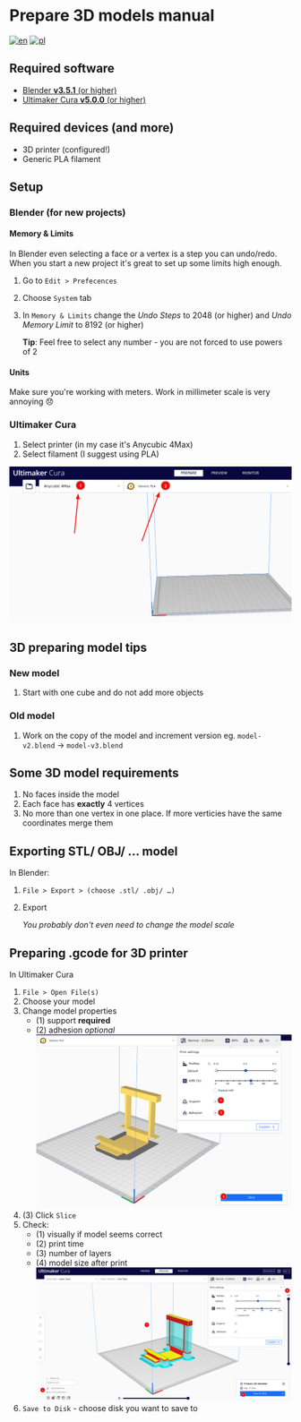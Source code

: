 # Prepare 3D models manual

[![en](https://img.shields.io/badge/lang-en-red.svg)](https://github.com/mrrys00/eng-thesis-autonomous-mobile-robot/blob/master/3d-model/README.md)
[![pl](https://img.shields.io/badge/lang-pl-green.svg)](https://github.com/mrrys00/eng-thesis-autonomous-mobile-robot/blob/master/3d-model/README.pl.md)

## Required software

* [Blender **v3.5.1** (or higher)](https://www.blender.org/download/)
* [Ultimaker Cura **v5.0.0** (or higher)](https://ultimaker.com/software/ultimaker-cura/)

## Required devices (and more)

* 3D printer (configured!)
* Generic PLA filament

## Setup

### Blender (for new projects)

#### Memory & Limits

In Blender even selecting a face or a vertex is a step you can undo/redo. When you start a new project it's great to set up some limits high enough.

1. Go to `Edit > Prefecences`
2. Choose `System` tab
3. In `Memory & Limits` change the *Undo Steps* to 2048 (or higher) and *Undo Memory Limit* to 8192 (or higher)

    **Tip**: Feel free to select any number - you are not forced to use powers of 2

#### Units

Make sure you're working with meters. Work in millimeter scale is very annoying :disappointed:

### Ultimaker Cura

1. Select printer (in my case it's Anycubic 4Max)
2. Select filament (I suggest using PLA)

![Ultimaker setup screen](./resources/cura-setup.png)

## 3D preparing model tips

### New model

1. Start with one cube and do not add more objects

### Old model

1. Work on the copy of the model and increment version eg. `model-v2.blend` -> `model-v3.blend`

## Some 3D model requirements

1. No faces inside the model
2. Each face has **exactly** 4 vertices
3. No more than one vertex in one place. If more verticies have the same coordinates merge them

## Exporting STL/ OBJ/ … model

In Blender:

1. `File > Export > (choose .stl/ .obj/ …)`
2. Export

    *You probably don't even need to change the model scale*

## Preparing .gcode for 3D printer

In Ultimaker Cura

1. `File > Open File(s)`
2. Choose your model
3. Change model properties
    * (1) support **required**
    * (2) adhesion *optional*
![Ultimaker print screen](./resources/cura-print-1.png)
4. (3) Click `Slice`
5. Check:
    * (1) visually if model seems correct
    * (2) print time
    * (3) number of layers
    * (4) model size after print
![Ultimaker print screen 2](./resources/cura-print-2.png)
6. `Save to Disk` - choose disk you want to save to
